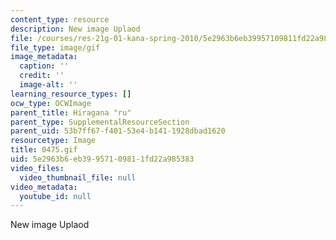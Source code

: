 ```yaml
---
content_type: resource
description: New image Uplaod
file: /courses/res-21g-01-kana-spring-2010/5e2963b6eb39957109811fd22a985383_0475.gif
file_type: image/gif
image_metadata:
  caption: ''
  credit: ''
  image-alt: ''
learning_resource_types: []
ocw_type: OCWImage
parent_title: Hiragana "ru"
parent_type: SupplementalResourceSection
parent_uid: 53b7ff67-f401-53e4-b141-1928dbad1620
resourcetype: Image
title: 0475.gif
uid: 5e2963b6-eb39-9571-0981-1fd22a985383
video_files:
  video_thumbnail_file: null
video_metadata:
  youtube_id: null
---
```

New image Uplaod


